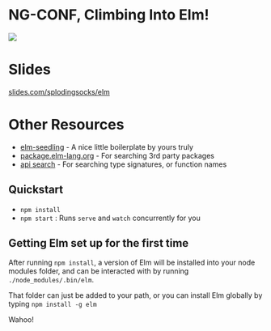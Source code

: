 # NG-CONF, Climbing Into Elm!

![](https://cloud.githubusercontent.com/assets/1227109/15035161/e3ec838a-123b-11e6-8d3a-ca0f4b0106c8.png)

# Slides

[slides.com/splodingsocks/elm](http://slides.com/splodingsocks/elm#/)

# Other Resources

 - [elm-seedling](https://github.com/splodingsocks/elm-seedling) - A nice little boilerplate by yours truly
 - [package.elm-lang.org](http://package.elm-lang.org/) - For searching 3rd party packages
 - [api search](http://klaftertief.github.io/package.elm-lang.org/) - For searching type signatures, or function names

## Quickstart

 - `npm install`
 - `npm start` : Runs `serve` and `watch` concurrently for you

## Getting Elm set up for the first time

After running `npm install`, a version of Elm will be installed into your
node modules folder, and can be interacted with by running `./node_modules/.bin/elm`.

That folder can just be added to your path, or you can install Elm globally
by typing `npm install -g elm`

Wahoo!
